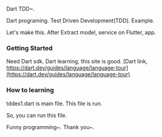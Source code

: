 Dart TDD~.

Dart programing. Test Driven Development(TDD). Example.

Let's make this. After Extract model, service on Flutter, app.

### Getting Started
Need Dart sdk. Dart learning, this site is good. [Dart link, https://dart.dev/guides/language/language-tour](https://dart.dev/guides/language/language-tour)

### How to learning

tddex1.dart is main file. This file is run.

So, you can run this file.


Funny programming~. Thank you~.



